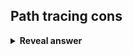 ## Path tracing cons
<details>
<summary><b>Reveal answer</b></summary>
<li><div><strong>Sampling is expensive</strong>: You can simulate <strong>infinitely many</strong> possible light paths, but...</div> <ul> <li> <div>You can only afford to simulate <strong>a few thousand per pixel</strong> in practice</div> </li> <li> <div>And you’re picking <strong>paths randomly</strong>, so it’s noisy at low samples</div> </li> </ul> </li> <li> <div><strong>Performance hit</strong>: Complex scenes = many bounces = many rays = long render times</div></li>
</details>
